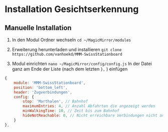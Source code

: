 # Installation Gesichtserkennung

## Manuelle Installation

1. In den Modul Ordner wechseln
`cd ~/MagicMirror/modules`

2. Erweiterung herunterladen und installieren
`git clone https://github.com/vanhoekd/MMM-SwissStationboard`

3. Modul einrichten
`nano ~/MagicMirror/config/config.js`
In der Datei ganz am Ende der Liste (nach dem letzten `},` ) einfügen
```js
{
	module: 'MMM-SwissStationboard',
	position: 'bottom_left',
	header: 'Zugverbindungen',
	config: {
		stop: 'Marthalen', // Bahnhof
		maximumEntries: 4, // Anzahl Abfahrten die angezeigt werden
		minWalkingTime: 10, // Zeit bis zum Bahnhof
		hideNotReachable: 0, // Nicht erreichbare Verbindungen nicht anzeigen
	}
},
```
